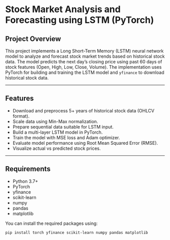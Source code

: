 # Stock Market Analysis and Forecasting using LSTM (PyTorch)

## Project Overview

This project implements a Long Short-Term Memory (LSTM) neural network model to analyze and forecast stock market trends based on historical stock data. The model predicts the next day’s closing price using past 60 days of stock features (Open, High, Low, Close, Volume). The implementation uses PyTorch for building and training the LSTM model and `yfinance` to download historical stock data.

---

## Features

- Download and preprocess 5+ years of historical stock data (OHLCV format).
- Scale data using Min-Max normalization.
- Prepare sequential data suitable for LSTM input.
- Build a multi-layer LSTM model in PyTorch.
- Train the model with MSE loss and Adam optimizer.
- Evaluate model performance using Root Mean Squared Error (RMSE).
- Visualize actual vs predicted stock prices.

---

## Requirements

- Python 3.7+
- PyTorch
- yfinance
- scikit-learn
- numpy
- pandas
- matplotlib

You can install the required packages using:

```bash
pip install torch yfinance scikit-learn numpy pandas matplotlib
